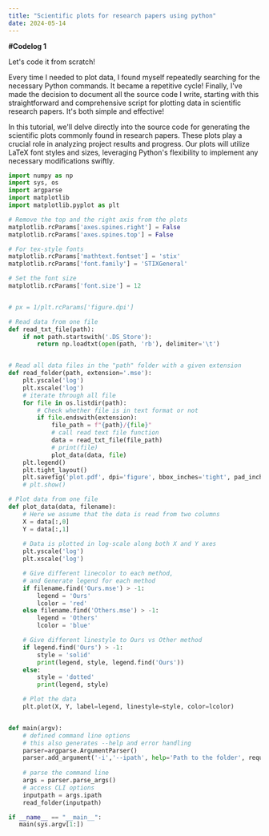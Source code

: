 ```yaml
---
title: "Scientific plots for research papers using python"
date: 2024-05-14
---
```



**#Codelog 1** 

Let's code it from scratch!

Every time I needed to plot data, I found myself repeatedly searching for the necessary Python commands. It became a repetitive cycle! Finally, I've made the decision to document all the source code I write, starting with this straightforward and comprehensive script for plotting data in scientific research papers. It's both simple and effective!

In this tutorial, we'll delve directly into the source code for generating the scientific plots commonly found in research papers. These plots play a crucial role in analyzing project results and progress. Our plots will utilize LaTeX font styles and sizes, leveraging Python's flexibility to implement any necessary modifications swiftly.

```python
import numpy as np
import sys, os
import argparse
import matplotlib
import matplotlib.pyplot as plt

# Remove the top and the right axis from the plots
matplotlib.rcParams['axes.spines.right'] = False
matplotlib.rcParams['axes.spines.top'] = False

# For tex-style fonts
matplotlib.rcParams['mathtext.fontset'] = 'stix'
matplotlib.rcParams['font.family'] = 'STIXGeneral'

# Set the font size
matplotlib.rcParams['font.size'] = 12


# px = 1/plt.rcParams['figure.dpi']

# Read data from one file
def read_txt_file(path):
    if not path.startswith('.DS_Store'):
        return np.loadtxt(open(path, 'rb'), delimiter='\t')


# Read all data files in the "path" folder with a given extension
def read_folder(path, extension='.mse'):
    plt.yscale('log')
    plt.xscale('log')
    # iterate through all file 
    for file in os.listdir(path): 
        # Check whether file is in text format or not         
        if file.endswith(extension): 
            file_path = f"{path}/{file}"
            # call read text file function 
            data = read_txt_file(file_path) 
            # print(file)
            plot_data(data, file)
    plt.legend()
    plt.tight_layout()
    plt.savefig('plot.pdf', dpi='figure', bbox_inches='tight', pad_inches = 0)
    # plt.show()

# Plot data from one file
def plot_data(data, filename):
    # Here we assume that the data is read from two columns 
    X = data[:,0]
    Y = data[:,1]
    
    # Data is plotted in log-scale along both X and Y axes
    plt.yscale('log')
    plt.xscale('log')

    # Give different linecolor to each method,
    # and Generate legend for each method 
    if filename.find('Ours.mse') > -1:
        legend = 'Ours'
        lcolor = 'red'
    else filename.find('Others.mse') > -1:
        legend = 'Others'
        lcolor = 'blue'

    # Give different linestyle to Ours vs Other method
    if legend.find('Ours') > -1:
        style = 'solid'
        print(legend, style, legend.find('Ours'))
    else:
        style = 'dotted'
        print(legend, style)

    # Plot the data
    plt.plot(X, Y, label=legend, linestyle=style, color=lcolor)


def main(argv):
    # defined command line options
    # this also generates --help and error handling
    parser=argparse.ArgumentParser()
    parser.add_argument('-i','--ipath', help='Path to the folder', required=True)
    
    # parse the command line
    args = parser.parse_args()
    # access CLI options
    inputpath = args.ipath
    read_folder(inputpath)

if __name__ == "__main__":
   main(sys.argv[1:])
```
